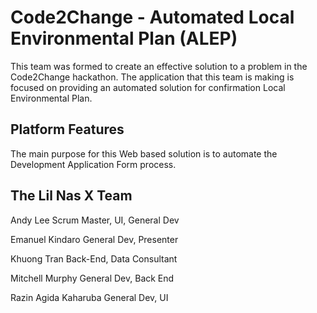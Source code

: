 # Code2Change - Automated Local Environmental Plan (ALEP)

This team was formed to create an effective solution to a problem in the Code2Change hackathon. The application that this team is making is focused on providing an automated solution for confirmation Local Environmental Plan.


## Platform Features

The main purpose for this Web based solution is to automate the Development Application Form process. 

## The Lil Nas X Team

Andy Lee
Scrum Master, UI, General Dev

Emanuel Kindaro
General Dev, Presenter

Khuong Tran
Back-End, Data Consultant

Mitchell Murphy 
General Dev, Back End

Razin Agida Kaharuba
General Dev, UI
